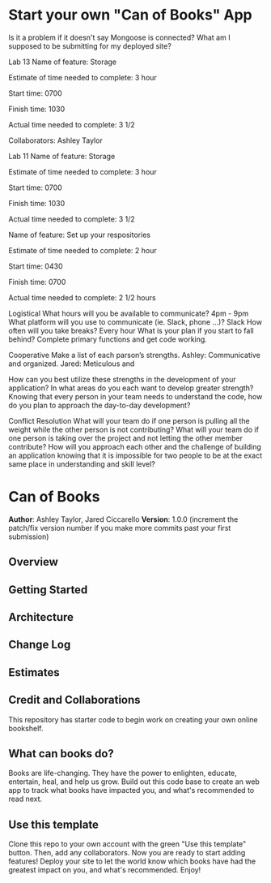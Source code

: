 # Start your own "Can of Books" App

Is it a problem if it doesn't say Mongoose is connected?
What am I supposed to be submitting for my deployed site?

  Lab 13
Name of feature: Storage

Estimate of time needed to complete: 3 hour

Start time: 0700

Finish time: 1030

Actual time needed to complete: 3 1/2

Collaborators:
Ashley Taylor

  Lab 11
Name of feature: Storage

Estimate of time needed to complete: 3 hour

Start time: 0700

Finish time: 1030

Actual time needed to complete: 3 1/2


Name of feature: Set up your respositories

Estimate of time needed to complete: 2 hour

Start time: 0430

Finish time: 0700

Actual time needed to complete: 2 1/2 hours



Logistical
What hours will you be available to communicate? 4pm - 9pm
What platform will you use to communicate (ie. Slack, phone …)? Slack
How often will you take breaks? Every hour
What is your plan if you start to fall behind? Complete primary functions and get code working.

Cooperative
Make a list of each parson’s strengths.
Ashley: Communicative and organized.
Jared: Meticulous and

How can you best utilize these strengths in the development of your application?
In what areas do you each want to develop greater strength?
Knowing that every person in your team needs to understand the code, how do you plan to approach the day-to-day development?

Conflict Resolution
What will your team do if one person is pulling all the weight while the other person is not contributing?
What will your team do if one person is taking over the project and not letting the other member contribute?
How will you approach each other and the challenge of building an application knowing that it is impossible for two people to be at the exact same place in understanding and skill level?



# Can of Books

**Author**: Ashley Taylor, Jared Ciccarello
**Version**: 1.0.0 (increment the patch/fix version number if you make more commits past your first submission)

## Overview
<!-- Provide a high level overview of what this application is and why you are building it, beyond the fact that it's an assignment for this class. (i.e. What's your problem domain?) -->

## Getting Started
<!-- What are the steps that a user must take in order to build this app on their own machine and get it running? -->

## Architecture
<!-- Provide a detailed description of the application design. What technologies (languages, libraries, etc) you're using, and any other relevant design information. -->

## Change Log
<!-- Use this area to document the iterative changes made to your application as each feature is successfully implemented. Use time stamps. Here's an example:

01-01-2001 4:59pm - Application now has a fully-functional express server, with a GET route for the location resource. -->

## Estimates
<!-- See below -->

## Credit and Collaborations
<!-- Give credit (and a link) to other people or resources that helped you build this application. -->




This repository has starter code to begin work on creating your own online bookshelf.

## What can books do?

Books are life-changing. They have the power to enlighten, educate, entertain, heal, and help us grow. Build out this code base to create an web app to track what books have impacted you, and what's recommended to read next.

## Use this template

Clone this repo to your own account with the green "Use this template" button. Then, add any collaborators. Now you are ready to start adding features! Deploy your site to let the world know which books have had the greatest impact on you, and what's recommended. Enjoy!
